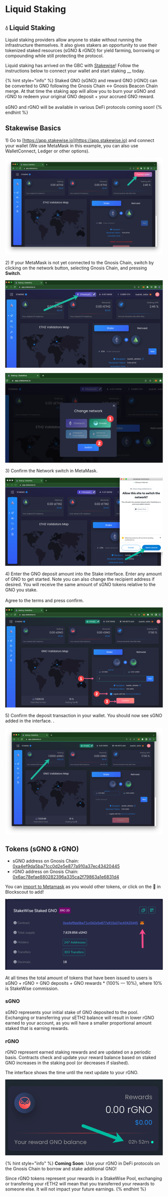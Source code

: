 # Liquid Staking

## 💧 Liquid Staking

Liquid staking providers allow anyone to stake without running the infrastructure themselves. It also gives stakers an opportunity to use their tokenized staked resources (sGNO & rGNO) for yield farming, borrowing or compounding while still protecting the protocol.

Liquid staking has arrived on the GBC with [Stakewise](https://app.stakewise.io)! Follow the instructions below to connect your wallet and start staking __ today.

{% hint style="info" %}
Staked GNO (sGNO) and reward GNO (rGNO) can be converted to GNO following the Gnosis Chain <-> Gnosis Beacon Chain merge. At that time the staking app will allow you to burn your sGNO and rGNO to redeem your original GNO deposit + your accrued GNO reward. \
\
sGNO and rGNO will be available in various DeFi protocols coming soon!
{% endhint %}

## Stakewise Basics

1\) Go to [https://app.stakewise.io](https://app.stakewise.io) and connect your wallet (We use MetaMask in this example, you can also use WalletConnect, Ledger or other options).

![](.gitbook/assets/stakewise-1.png)

2\) If your MetaMask is not yet connected to the Gnosis Chain, switch by clicking on the network button, selecting Gnosis Chain, and pressing **Switch**.

![](.gitbook/assets/stakewise-2.png)

![](.gitbook/assets/stakewise-3.png)

3\) Confirm the Network switch in MetaMask.

![](.gitbook/assets/stakewise-4.png)

4\) Enter the GNO deposit amount into the Stake interface. Enter any amount of GNO to get started.  Note you can also change the recipient address if desired. You will receive the same amount of sGNO tokens relative to the GNO you stake.\
\
Agree to the terms and press confirm.&#x20;

![](.gitbook/assets/stakewise-5.png)

5\) Confirm the deposit transaction in your wallet. You should now see sGNO added in the interface. .

![](.gitbook/assets/sGNO.png)

## Tokens (sGNO & rGNO)

* sGNO address on Gnosis Chain:\
  [0xa4ef9da5ba71cc0d2e5e877a910a37ec43420445 ](https://blockscout.com/xdai/mainnet/token/0xA4eF9Da5BA71Cc0D2e5E877a910A37eC43420445/token-transfers)
* rGNO address on Gnosis Chain:\
  [0x6ac78efae880282396a335ca2f79863a1e6831d4 ](https://blockscout.com/xdai/mainnet/token/0x6aC78efae880282396a335CA2F79863A1e6831D4/token-transfers)

You can [import to Metamask](https://consensys.net/blog/metamask/how-to-add-your-custom-tokens-in-metamask/) as you would other tokens, or click on the 🦊 in Blockscout to add!

![](.gitbook/assets/blockscout-1.png)

At all times the total amount of tokens that have been issued to users is sGNO + rGNO = GNO deposits + GNO rewards \* (100% — 10%), where 10% is StakeWise commission.&#x20;

### sGNO

sGNO represents your initial stake of GNO deposited to the pool. Exchanging or transferring your sETH2 balance will result in lower rGNO earned to your account, as you will have a smaller proportional amount staked that is earning rewards.

### rGNO

rGNO represent earned staking rewards and are updated on a periodic basis.  Contracts check and update your reward balance based on staked GNO increases in the staking pool (or decreases if slashed).&#x20;

The interface shows the time until the next update to your rGNO.

![Time until next rGNO update](.gitbook/assets/next-update.png)

{% hint style="info" %}
**Coming Soon**: Use your rGNO in DeFi protocols on the Gnosis Chain to borrow and stake additional GNO! &#x20;

Since rGNO tokens represent your rewards in a StakeWise Pool, exchanging or transfering your rETH2 will mean that you transferred your rewards to someone else. It will not impact your future earnings.
{% endhint %}

